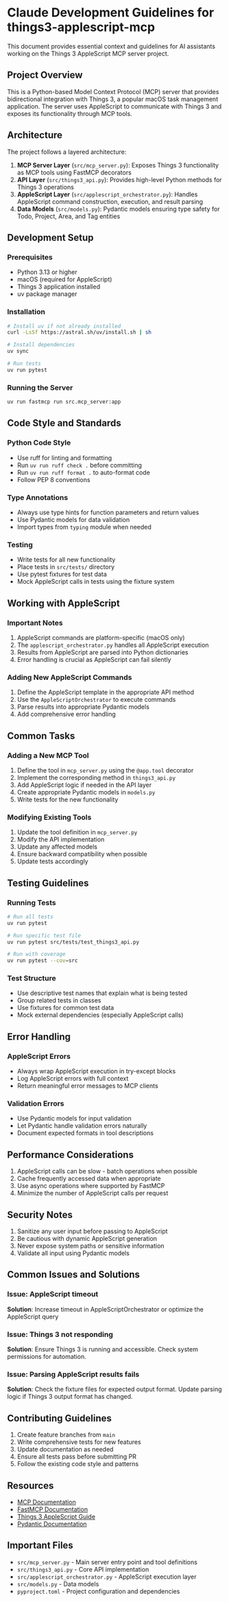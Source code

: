 # Claude Development Guidelines for things3-applescript-mcp

This document provides essential context and guidelines for AI assistants working on the Things 3 AppleScript MCP server project.

## Project Overview

This is a Python-based Model Context Protocol (MCP) server that provides bidirectional integration with Things 3, a popular macOS task management application. The server uses AppleScript to communicate with Things 3 and exposes its functionality through MCP tools.

## Architecture

The project follows a layered architecture:

1. **MCP Server Layer** (`src/mcp_server.py`): Exposes Things 3 functionality as MCP tools using FastMCP decorators
2. **API Layer** (`src/things3_api.py`): Provides high-level Python methods for Things 3 operations
3. **AppleScript Layer** (`src/applescript_orchestrator.py`): Handles AppleScript command construction, execution, and result parsing
4. **Data Models** (`src/models.py`): Pydantic models ensuring type safety for Todo, Project, Area, and Tag entities

## Development Setup

### Prerequisites
- Python 3.13 or higher
- macOS (required for AppleScript)
- Things 3 application installed
- uv package manager

### Installation
```bash
# Install uv if not already installed
curl -LsSf https://astral.sh/uv/install.sh | sh

# Install dependencies
uv sync

# Run tests
uv run pytest
```

### Running the Server
```bash
uv run fastmcp run src.mcp_server:app
```

## Code Style and Standards

### Python Code Style
- Use ruff for linting and formatting
- Run `uv run ruff check .` before committing
- Run `uv run ruff format .` to auto-format code
- Follow PEP 8 conventions

### Type Annotations
- Always use type hints for function parameters and return values
- Use Pydantic models for data validation
- Import types from `typing` module when needed

### Testing
- Write tests for all new functionality
- Place tests in `src/tests/` directory
- Use pytest fixtures for test data
- Mock AppleScript calls in tests using the fixture system

## Working with AppleScript

### Important Notes
1. AppleScript commands are platform-specific (macOS only)
2. The `applescript_orchestrator.py` handles all AppleScript execution
3. Results from AppleScript are parsed into Python dictionaries
4. Error handling is crucial as AppleScript can fail silently

### Adding New AppleScript Commands
1. Define the AppleScript template in the appropriate API method
2. Use the `AppleScriptOrchestrator` to execute commands
3. Parse results into appropriate Pydantic models
4. Add comprehensive error handling

## Common Tasks

### Adding a New MCP Tool
1. Define the tool in `mcp_server.py` using the `@app.tool` decorator
2. Implement the corresponding method in `things3_api.py`
3. Add AppleScript logic if needed in the API layer
4. Create appropriate Pydantic models in `models.py`
5. Write tests for the new functionality

### Modifying Existing Tools
1. Update the tool definition in `mcp_server.py`
2. Modify the API implementation
3. Update any affected models
4. Ensure backward compatibility when possible
5. Update tests accordingly

## Testing Guidelines

### Running Tests
```bash
# Run all tests
uv run pytest

# Run specific test file
uv run pytest src/tests/test_things3_api.py

# Run with coverage
uv run pytest --cov=src
```

### Test Structure
- Use descriptive test names that explain what is being tested
- Group related tests in classes
- Use fixtures for common test data
- Mock external dependencies (especially AppleScript calls)

## Error Handling

### AppleScript Errors
- Always wrap AppleScript execution in try-except blocks
- Log AppleScript errors with full context
- Return meaningful error messages to MCP clients

### Validation Errors
- Use Pydantic models for input validation
- Let Pydantic handle validation errors naturally
- Document expected formats in tool descriptions

## Performance Considerations

1. AppleScript calls can be slow - batch operations when possible
2. Cache frequently accessed data when appropriate
3. Use async operations where supported by FastMCP
4. Minimize the number of AppleScript calls per request

## Security Notes

1. Sanitize any user input before passing to AppleScript
2. Be cautious with dynamic AppleScript generation
3. Never expose system paths or sensitive information
4. Validate all input using Pydantic models

## Common Issues and Solutions

### Issue: AppleScript timeout
**Solution**: Increase timeout in AppleScriptOrchestrator or optimize the AppleScript query

### Issue: Things 3 not responding
**Solution**: Ensure Things 3 is running and accessible. Check system permissions for automation.

### Issue: Parsing AppleScript results fails
**Solution**: Check the fixture files for expected output format. Update parsing logic if Things 3 output format has changed.

## Contributing Guidelines

1. Create feature branches from `main`
2. Write comprehensive tests for new features
3. Update documentation as needed
4. Ensure all tests pass before submitting PR
5. Follow the existing code style and patterns

## Resources

- [MCP Documentation](https://modelcontextprotocol.io)
- [FastMCP Documentation](https://github.com/felixbrock/fastmcp)
- [Things 3 AppleScript Guide](https://culturedcode.com/things/support/articles/2803573/)
- [Pydantic Documentation](https://docs.pydantic.dev/)

## Important Files

- `src/mcp_server.py` - Main server entry point and tool definitions
- `src/things3_api.py` - Core API implementation
- `src/applescript_orchestrator.py` - AppleScript execution layer
- `src/models.py` - Data models
- `pyproject.toml` - Project configuration and dependencies